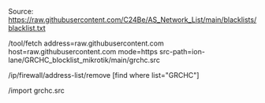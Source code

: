Source: https://raw.githubusercontent.com/C24Be/AS_Network_List/main/blacklists/blacklist.txt

/tool/fetch address=raw.githubusercontent.com host=raw.githubusercontent.com mode=https src-path=ion-lane/GRCHC_blocklist_mikrotik/main/grchc.src

/ip/firewall/address-list/remove [find where list="GRCHC"]

/import grchc.src
